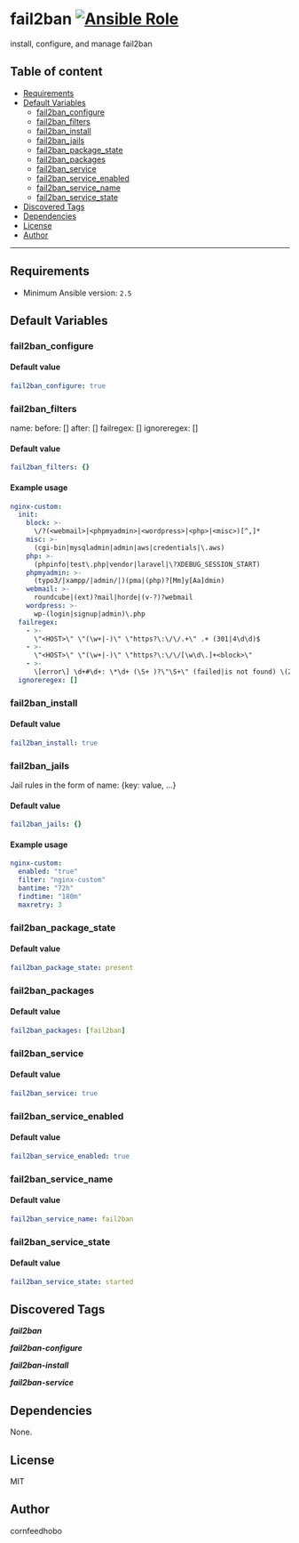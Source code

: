 # fail2ban [![Ansible Role](https://img.shields.io/ansible/role/d/61743.svg)](https://galaxy.ansible.com/cornfeedhobo/fail2ban)

install, configure, and manage fail2ban

## Table of content

- [Requirements](#requirements)
- [Default Variables](#default-variables)
  - [fail2ban_configure](#fail2ban_configure)
  - [fail2ban_filters](#fail2ban_filters)
  - [fail2ban_install](#fail2ban_install)
  - [fail2ban_jails](#fail2ban_jails)
  - [fail2ban_package_state](#fail2ban_package_state)
  - [fail2ban_packages](#fail2ban_packages)
  - [fail2ban_service](#fail2ban_service)
  - [fail2ban_service_enabled](#fail2ban_service_enabled)
  - [fail2ban_service_name](#fail2ban_service_name)
  - [fail2ban_service_state](#fail2ban_service_state)
- [Discovered Tags](#discovered-tags)
- [Dependencies](#dependencies)
- [License](#license)
- [Author](#author)

---

## Requirements

- Minimum Ansible version: `2.5`

## Default Variables

### fail2ban_configure

#### Default value

```YAML
fail2ban_configure: true
```

### fail2ban_filters

name:
before: []
after: []
failregex: []
ignoreregex: []

#### Default value

```YAML
fail2ban_filters: {}
```

#### Example usage

```YAML
nginx-custom:
  init:
    block: >-
      \/?(<webmail>|<phpmyadmin>|<wordpress>|<php>|<misc>)[^,]*
    misc: >-
      (cgi-bin|mysqladmin|admin|aws|credentials|\.aws)
    php: >-
      (phpinfo|test\.php|vendor|laravel|\?XDEBUG_SESSION_START)
    phpmyadmin: >-
      (typo3/|xampp/|admin/|)(pma|(php)?[Mm]y[Aa]dmin)
    webmail: >-
      roundcube|(ext)?mail|horde|(v-?)?webmail
    wordpress: >-
      wp-(login|signup|admin)\.php
  failregex:
    - >-
      \"<HOST>\" \"(\w+|-)\" \"https?\:\/\/.+\" .+ (301|4\d\d)$
    - >-
      \"<HOST>\" \"(\w+|-)\" \"https?\:\/\/[\w\d\.]+<block>\"
    - >-
      \[error\] \d+#\d+: \*\d+ (\S+ )?\"\S+\" (failed|is not found) \(2\: No such file or directory\), client\: <HOST>\, server\: \S*\, request: \"(GET|POST|HEAD).*\"
  ignoreregex: []
```

### fail2ban_install

#### Default value

```YAML
fail2ban_install: true
```

### fail2ban_jails

Jail rules in the form of
name: {key: value, ...}

#### Default value

```YAML
fail2ban_jails: {}
```

#### Example usage

```YAML
nginx-custom:
  enabled: "true"
  filter: "nginx-custom"
  bantime: "72h"
  findtime: "180m"
  maxretry: 3
```

### fail2ban_package_state

#### Default value

```YAML
fail2ban_package_state: present
```

### fail2ban_packages

#### Default value

```YAML
fail2ban_packages: [fail2ban]
```

### fail2ban_service

#### Default value

```YAML
fail2ban_service: true
```

### fail2ban_service_enabled

#### Default value

```YAML
fail2ban_service_enabled: true
```

### fail2ban_service_name

#### Default value

```YAML
fail2ban_service_name: fail2ban
```

### fail2ban_service_state

#### Default value

```YAML
fail2ban_service_state: started
```

## Discovered Tags

**_fail2ban_**

**_fail2ban-configure_**

**_fail2ban-install_**

**_fail2ban-service_**


## Dependencies

None.

## License

MIT

## Author

cornfeedhobo
